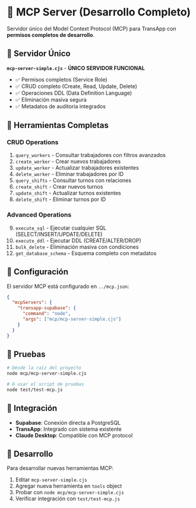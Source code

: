 # 🔌 MCP Server (Desarrollo Completo)

Servidor único del Model Context Protocol (MCP) para TransApp con **permisos completos de desarrollo**.

## 🚀 Servidor Único

**`mcp-server-simple.cjs`** - **ÚNICO SERVIDOR FUNCIONAL**
- ✅ Permisos completos (Service Role)
- ✅ CRUD completo (Create, Read, Update, Delete)
- ✅ Operaciones DDL (Data Definition Language)
- ✅ Eliminación masiva segura
- ✅ Metadatos de auditoría integrados

## 🔧 Herramientas Completas

### CRUD Operations
1. `query_workers` - Consultar trabajadores con filtros avanzados
2. `create_worker` - Crear nuevos trabajadores
3. `update_worker` - Actualizar trabajadores existentes
4. `delete_worker` - Eliminar trabajadores por ID
5. `query_shifts` - Consultar turnos con relaciones
6. `create_shift` - Crear nuevos turnos
7. `update_shift` - Actualizar turnos existentes
8. `delete_shift` - Eliminar turnos por ID

### Advanced Operations
9. `execute_sql` - Ejecutar cualquier SQL (SELECT/INSERT/UPDATE/DELETE)
10. `execute_ddl` - Ejecutar DDL (CREATE/ALTER/DROP)
11. `bulk_delete` - Eliminación masiva con condiciones
12. `get_database_schema` - Esquema completo con metadatos

## 🔧 Configuración

El servidor MCP está configurado en `../mcp.json`:
```json
{
  "mcpServers": {
    "transapp-supabase": {
      "command": "node",
      "args": ["mcp/mcp-server-simple.cjs"]
    }
  }
}
```

## 🧪 Pruebas

```bash
# Desde la raíz del proyecto
node mcp/mcp-server-simple.cjs

# O usar el script de pruebas
node test/test-mcp.js
```

## 🔗 Integración

- **Supabase**: Conexión directa a PostgreSQL
- **TransApp**: Integrado con sistema existente
- **Claude Desktop**: Compatible con MCP protocol

## 📝 Desarrollo

Para desarrollar nuevas herramientas MCP:
1. Editar `mcp-server-simple.cjs`
2. Agregar nueva herramienta en `tools` object
3. Probar con `node mcp/mcp-server-simple.cjs`
4. Verificar integración con `test/test-mcp.js`
